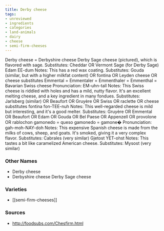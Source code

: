 ```yaml
---
title: Derby cheese
tags:
- unreviewed
- ingredients
- categories
- land-animals
- dairy
- cheese
- semi-firm-cheeses
---
```

Derby cheese = Derbyshire cheese Derby Sage cheese (pictured), which is flavored with sage. Substitutes: Cheddar OR Vermont Sage (for Derby Sage) Edam EE-dum Notes: This has a red wax coating. Substitutes: Gouda (similar, but with a higher milkfat content) OR fontina OR Leyden cheese OR cheese substitutes Emmental = Emmentaler = Emmenthaler = Emmenthal = Bavarian Swiss cheese Pronunciation: EM-uhn-tall Notes: This Swiss cheese is riddled with holes and has a mild, nutty flavor. It's an excellent melting cheese, and a key ingredient in many fondues. Substitutes: Jarlsberg (similar) OR Beaufort OR Gruyère OR Swiss OR raclette OR cheese substitutes fontina fon-TEE-nuh Notes: This well-regarded cheese is mild but interesting, and it's a good melter. Substitutes: Gruyère OR Emmental OR Beaufort OR Edam OR Gouda OR Bel Paese OR Appenzell OR provolone OR rablochon gamonedo = queso gamonedo = gamone� Pronunciation: gah-moh-NAY-doh Notes: This expensive Spanish cheese is made from the milks of cows, sheep, and goats. It's smoked, giving it a very complex flavor. Substitutes: Cabrales (very similar) Gjetost YET-ohst Notes: This tastes a bit like caramelized American cheese. Substitutes: Mysost (very similar)

### Other Names

* Derby cheese
* Derbyshire cheese Derby Sage cheese

### Varieties

* [[semi-firm-cheeses]]

### Sources
* http://foodsubs.com/Chesfirm.html
